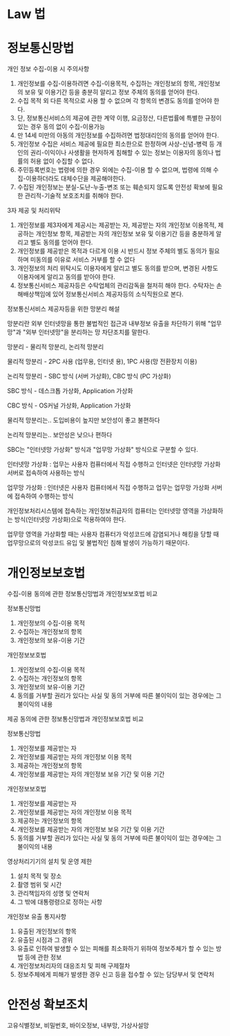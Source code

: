# Law 법

# 정보통신망법

개인 정보 수집-이용 시 주의사항

1. 개인정보를 수집-이용하려면 수집-이용목적, 수집하는 개인정보의 항목, 개인정보의 보유 및 이용기간 등을 충분히 알리고 정보 주체의 동의를 얻어야 한다.
2. 수집 목적 외 다른 목적으로 사용 할 수 없으며 각 항목의 변경도 동의를 얻어야 한다.
3. 단, 정보통신서비스의 제공에 관한 계약 이행, 요금정산, 다른법률에 특별한 규정이 있는 경우 동의 없이 수집-이용가능
4. 만 14세 미만의 아동의 개인정보를 수집하려면 법정대리인의 동의를 얻어야 한다.
5. 개인정보 수집은 서비스 제공에 필요한 최소한으로 한정하며 사상-신념-병력 등 개인의 권리-이익이나 사생활을 현저하게 침해할 수 있는 정보는 이용자의 동의나 법률의 허용 없이 수집할 수 없다.
6. 주민등록번호는 법령에 의한 경우 외에는 수집-이용 할 수 없으며, 법령에 의해 수집-이용하더라도 대체수단을 제공해야한다.
7. 수집된 개인정보는 분실-도난-누출-변조 또는 훼손되지 않도록 안전성 확보에 필요한 관리적-기술적 보호조치를 취해야 한다.

3자 제공 및 처리위탁

1. 개인정보를 제3자에게 제공시는 제공받는 자, 제공받는 자의 개인정보 이용목적, 제공하는 개인정보 항목, 제공받는 자의 개인정보 보유 및 이용기간 등을 충분하게 알리고 별도 동의를 얻어야 한다.
2. 개인정보를 제공받은 목적과 다르게 이용 시 반드시 정보 주체의 별도 동의가 필요하며 미동의를 이유로 서비스 거부를 할 수 없다
3. 개인정보의 처리 위탁시도 이용자에게 알리고 별도 동의를 받으며, 변경된 사항도 이용자에게 알리고 동의를 받아야 한다.
4. 정보통신서비스 제공자등은 수탁업체의 관리감독을 철저히 해야 한다. 수탁자는 손해배상책임에 있어 정보통신서비스 제공자등의 소식직원으로 본다.

정보통신서비스 제공자등을 위한 망분리 해설

망분리란 외부 인터넷망을 통한 불법적인 접근과 내부정보 유출을 차단하기 위해 "업무망"과 "외부 인터넷망"을 분리하는 망 차단조치를 말한다.

망분리 - 물리적 망분리, 논리적 망분리

물리적 망분리 - 2PC 사용 (업무용, 인터넷 용), 1PC 사용(망 전환장치 이용)

논리적 망분리 - SBC 방식 (서버 가상화), CBC 방식 (PC 가상화)

SBC 방식 - 데스크톱 가상화, Application 가상화

CBC 방식 - OS커널 가상화, Application 가상화

물리적 망분리는.. 도입비용이 높지만 보안성이 좋고 불편하다

논리적 망분리는.. 보안성은 낮으나 편하다

SBC는 "인터넷망 가상화" 방식과 "업무망 가상화" 방식으로 구분할 수 있다.

인터넷망 가상화 : 업무는 사용자 컴퓨터에서 직접 수행하고 인터넷은 인터넷망 가상화 서버로 접속하여 사용하는 방식

업무망 가상화 : 인터넷은 사용자 컴퓨터에서 직접 수행하고 업무는 업무망 가상화 서버에 접속하여 수행하는 방식

개인정보처리시스템에 접속하는 개인정보취급자의 컴퓨터는 인터넷망 영역을 가상화하는 방식(인터넷망 가상화)으로 적용하여야 한다.

업무망 영역을 가상화할 때는 사용자 컴퓨터가 악성코드에 감염되거나 해킹을 당할 때 업무망으로의 악성코드 유입 및 불법적인 침해 발생이 가능하기 때문이다.

# 개인정보보호법

수집-이용 동의에 관한 정보통신망법과 개인정보보호법 비교

정보통신망법

1. 개인정보의 수집-이용 목적
2. 수집하는 개인정보의 항목
3. 개인정보의 보유-이용 기간

개인정보보호법

1. 개인정보의 수집-이용 목적
2. 수집하는 개인정보의 항목
3. 개인정보의 보유-이용 기간
4. 동의를 거부할 권리가 있다는 사실 및 동의 거부에 따른 불이익이 있는 경우에는 그 불이익의 내용

제공 동의에 관한 정보통신망법과 개인정보보호법 비교

정보통신망법

1. 개인정보를 제공받는 자
2. 개인정보를 제공받는 자의 개인정보 이용 목적
3. 제공하는 개인정보의 항목
4. 개인정보를 제공받는 자의 개인정보 보유 기간 및 이용 기간

개인정보보호법

1. 개인정보를 제공받는 자
2. 개인정보를 제공받는 자의 개인정보 이용 목적
3. 제공하는 개인정보의 항목
4. 개인정보를 제공받는 자의 개인정보 보유 기간 및 이용 기간
5. 동의를 거부할 권리가 있다는 사실 및 동의 거부에 따른 불이익이 있는 경우에는 그 불이익의 내용

영상처리기기의 설치 및 운영 제한

1. 설치 목적 및 장소
2. 촬영 범위 및 시간
3. 관리책임자의 성명 및 연락처
4. 그 밖에 대통령령으로 정하는 사항

개인정보 유출 통지사항

1. 유출된 개인정보의 항목
2. 유출된 시점과 그 경위
3. 유출로 인하여 발생할 수 있는 피해를 최소화하기 위하여 정보주체가 할 수 있는 방법 등에 관한 정보
4. 개인정보처리자의 대응조치 및 피해 구제절차
5. 정보주체에게 피해가 발생한 경우 신고 등을 접수할 수 있는 담당부서 및 연락처

# 안전성 확보조치

고유식별정보, 비밀번호, 바이오정보, 내부망, 가상사설망

